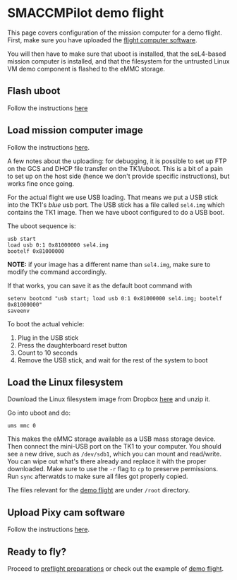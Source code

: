 # SMACCMPilot demo flight

This page covers configuration of the mission computer for a demo
flight. First, make sure you have uploaded
the [flight computer software][standalone].

[standalone]: standalone.html

You will then have to make sure that uboot is installed, that the
seL4-based mission computer is installed, and that the filesystem for
the untrusted Linux VM demo component is flashed to the eMMC storage.

## Flash uboot

Follow the instructions [here](https://docs.sel4.systems/Hardware/jetsontk1?highlight=%28uboot%29#Flash_U-Boot)

## Load mission computer image

Follow the instructions [here](https://docs.sel4.systems/Hardware/CEI_TK1_SOM).

A few notes about the uploading: for debugging, it is possible to set
up FTP on the GCS and DHCP file transfer on the TK1/uboot.  This is a
bit of a pain to set up on the host side (hence we don't provide
specific instructions), but works fine once going.

For the actual flight we use USB loading. That means we put a USB
stick into the TK1's *blue* usb port. The USB stick has a file
called `sel4.img` which contains the TK1 image. Then we have uboot
configured to do a USB boot.

The uboot sequence is:

```
usb start
load usb 0:1 0x81000000 sel4.img
bootelf 0x81000000
```

**NOTE:** if your image has a different name than `sel4.img`, make
sure to modify the command accordingly.

If that works, you can save it as the default boot command with

```
setenv bootcmd "usb start; load usb 0:1 0x81000000 sel4.img; bootelf 0x81000000"
saveenv
```

To boot the actual vehicle:

1. Plug in the USB stick
2. Press the daughterboard reset button
3. Count to 10 seconds
4. Remove the USB stick, and wait for the rest of the system to boot

## Load the Linux filesystem

Download the Linux filesystem image from Dropbox [here](https://www.dropbox.com/s/w0mao28ekccld4m/backup-tk1.tar.gz?dl=0) and unzip it.

Go into uboot and do:

```
ums mmc 0
```

This makes the eMMC storage available as a USB mass storage
device. Then connect the mini-USB port on the TK1 to your
computer. You should see a new drive, such as `/dev/sdb1`, which you
can mount and read/write. You can wipe out what's there already and
replace it with the proper downloaded. Make sure to use the `-r` flag
to `cp` to preserve permissions. Run `sync` afterwatds to make sure
all files got properly copied.

The files relevant for the [demo flight][demo] are under `/root` directory.

## Upload Pixy cam software

Follow the instructions [here](../hardware/iris.html#pixycam).

## Ready to fly?

Proceed to [preflight preparations][preflight] or check out the example of [demo flight][demo].

[preflight]: preflight.html
[demo]: demo_script.html
